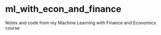 # ml_with_econ_and_finance
Notes and code from my Machine Learning with Finance and Economics course
